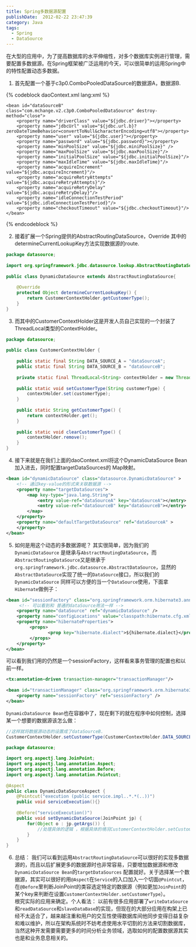 ```yaml
---
title: Spring多数据源配置
publishDate:  2012-02-22 23:47:39
category: Java
tags: 
  - Spring
  - DataSource
---
```


在大型的应用中，为了提高数据库的水平伸缩性，对多个数据库实例进行管理，需要配置多数据源。在Spring框架被广泛运用的今天，可以很简单的运用Spring中的特性配置动态多数据。 

1. 首先配置一个基于c3p0.ComboPooledDataSource的数据源A，数据源B.

{% codeblock daoContext.xml lang:xml %}
	<bean id="dataSourceA" class="com.mchange.v2.c3p0.ComboPooledDataSource" destroy-method="close">
		<property name="driverClass" value="${jdbc.driver}"></property>
		<property name="jdbcUrl" value="${jdbc.ur.al}?zeroDateTimeBehavior=convertToNull&characterEncoding=utf8"></property>
		<property name="user" value="${jdbc.user}"></property>
		<property name="password" value="${jdbc.password}"></property>
		<property name="minPoolSize" value="${jdbc.miniPoolSize}" />
		<property name="maxPoolSize" value="${jdbc.maxPoolSize}"/>  
		<property name="initialPoolSize" value="${jdbc.initialPoolSize}"/>
		<property name="maxIdleTime" value="${jdbc.maxIdleTime}"/>
		<property name="acquireIncrement" value="${jdbc.acquireIncrement}"/>
		<property name="acquireRetryAttempts" value="${jdbc.acquireRetryAttempts}"/>
		<property name="acquireRetryDelay" value="${jdbc.acquireRetryDelay}"/>
		<property name="idleConnectionTestPeriod" value="${jdbc.idleConnectionTestPeriod}"/>
		<property name="checkoutTimeout" value="${jdbc.checkoutTimeout}"/>
	</bean>

	<bean id="dataSourceB" class="com.mchange.v2.c3p0.ComboPooledDataSource" destroy-method="close">
		<property name="driverClass" value="${jdbc.driver}"></property>
		<property name="jdbcUrl" value="${jdbc.url.b}?zeroDateTimeBehavior=convertToNull&characterEncoding=utf8"></property>
		<property name="user" value="${jdbc.user}"></property>
		<property name="password" value="${jdbc.password}"></property>
		<property name="minPoolSize" value="${jdbc.miniPoolSize}" />
		<property name="maxPoolSize" value="${jdbc.maxPoolSize}"/>  
		<property name="initialPoolSize" value="${jdbc.initialPoolSize}"/>
		<property name="maxIdleTime" value="${jdbc.maxIdleTime}"/>
		<property name="acquireIncrement" value="${jdbc.acquireIncrement}"/>
		<property name="acquireRetryAttempts" value="${jdbc.acquireRetryAttempts}"/>
		<property name="acquireRetryDelay" value="${jdbc.acquireRetryDelay}"/>
		<property name="idleConnectionTestPeriod" value="${jdbc.idleConnectionTestPeriod}"/>
		<property name="checkoutTimeout" value="${jdbc.checkoutTimeout}"/>
	</bean>
{% endcodeblock %}

<!-- more -->

2. 接着扩展一个Spring提供的AbstractRoutingDataSource，Override 其中的 determineCurrentLookupKey方法实现数据源的route. 
```java
package datasource;  
  
import org.springframework.jdbc.datasource.lookup.AbstractRoutingDataSource;  
  
public class DynamicDataSource extends AbstractRoutingDataSource{  
  
    @Override  
    protected Object determineCurrentLookupKey() {  
        return CustomerContextHolder.getCustomerType();  
    }  
}  
```

3. 而其中的CustomerContextHolder这是开发人员自己实现的一个封装了ThreadLocal类型的ContextHolder。
```java
package datasource;  
  
public class CustomerContextHolder {  
  
    public static final String DATA_SOURCE_A = "dataSourceA";  
    public static final String DATA_SOURCE_B = "dataSourceB";  
      
    private static final ThreadLocal<String> contextHolder = new ThreadLocal<String>();  
      
    public static void setCustomerType(String customerType) {  
        contextHolder.set(customerType);  
    }  
      
    public static String getCustomerType() {  
        return contextHolder.get();  
    }  
      
    public static void clearCustomerType() {  
        contextHolder.remove();  
    }  
}  
```

4. 接下来就是在我们上面的daoContext.xml将这个DynamicDataSource Bean加入进去，同时配置targetDataSources的 Map映射。 
```xml
<bean id="dynamicDataSource" class="datasource.DynamicDataSource" >  
    <!-- 通过key-value的形式来关联数据源 -->  
    <property name="targetDataSources">  
        <map key-type="java.lang.String">  
            <entry value-ref="dataSourceA" key="dataSourceA"></entry>  
            <entry value-ref="dataSourceB" key="dataSourceB"></entry>  
        </map>  
    </property>  
    <property name="defaultTargetDataSource" ref="dataSourceA" >  
    </property>  
</bean>   
```

5. 如何是用这个动态的多数据源呢？ 其实很简单，因为我们的`DynamicDataSource` 是继承与`AbstractRoutingDataSource`，而`AbstractRoutingDataSource`又是继承于`org.springframework.jdbc.datasource.AbstractDataSource`，显然的`AbstractDataSource`实现了统一的`DataSource`接口，所以我们的`DynamicDataSource` 同样可以方便的当一个`DataSource`使用，下面拿`Hibernate`做例子： 
```xml
<bean id="sessionFactory" class="org.springframework.orm.hibernate3.annotation.AnnotationSessionFactoryBean">  
     <!-- 可以看到和 普通的dataSource用法一样 -->  
    <property name="dataSource" ref="dynamicDataSource" />  
    <property name="configLocations" value="classpath:hibernate.cfg.xml" />  
    <property name="hibernateProperties">  
         <props>  
                <prop key="hibernate.dialect">${hibernate.dialect}</prop>  
         </props>   
    </property>  
</bean>  
```

可以看到我们用的仍然是一个sessionFactory，这样看来事务管理的配置也和以前一样。
```xml
<tx:annotation-driven transaction-manager="transactionManager"/>  
  
<bean id="transactionManager" class="org.springframework.orm.hibernate3.HibernateTransactionManager">  
    <property name="sessionFactory" ref="sessionFactory" />  
</bean>  
```

`DynamicDataSource Bean`也在容器中了，现在剩下的就在程序中如何控制，选择某一个想要的数据源该怎么做：
```java
//这样就将数据源动态的设置成了dataSourceB.  
CustomerContextHolder.setCustomerType(CustomerContextHolder.DATA_SOURCE_B);  
```

```java
package datasource;  
  
import org.aspectj.lang.JoinPoint;  
import org.aspectj.lang.annotation.Aspect;  
import org.aspectj.lang.annotation.Before;  
import org.aspectj.lang.annotation.Pointcut;  
  
@Aspect  
public class DynamicDataSourceAspect {  
    @Pointcut("execution (public service.impl..*.*(..))")  
    public void serviceExecution(){}  
      
    @Before("serviceExecution()")  
    public void setDynamicDataSource(JoinPoint jp) {  
        for(Object o : jp.getArgs()) {  
            //处理具体的逻辑 ，根据具体的境况CustomerContextHolder.setCustomerType()选取DataSource  
        }  
    }  
}  
```

6. 总结： 我们可以看到运用`AbstractRoutingDataSource`可以很好的实现多数据源的，而且以后扩展更多的数据源时也非常容易，只要增加数据源和修改`DynamicDataSource Bean`的`targetDataSources` 配置就好。关于选择某一个数据源，其实可以很好的用`@Aspect`在`Service`的入口加入一个切面`@Pointcut`，在`@Before`里判断JoinPoint的类容选定特定的数据源（例如更加`JoinPoint`的某个key来判断在设置`CustomerContextHolder.setCustomerType`）。   
根究实际的应用来确定。个人看法： 以前有很多应用部署了`writeDataSource`和`readDataSource`和`slaveDataBase`的实现，但现在的大部分应用在构架上已经不太适合了，越来越注重和用户的交互性使得数据库间他同步变得日益复杂和难以维护，所以在架构系统时不妨考虑使用水平切割的方法来切割数据库，当然这种开发需要需要更多的时间分析业务领域，选取如何的配置数据源其实也是和业务息息相关的。